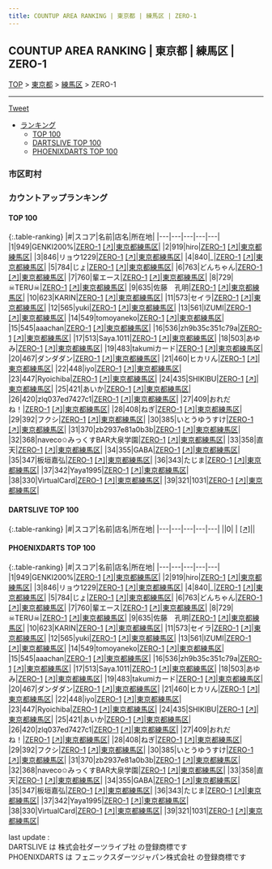 ```yaml
---
title: COUNTUP AREA RANKING | 東京都 | 練馬区 | ZERO-1
---
```

## COUNTUP AREA RANKING | 東京都 | 練馬区 | ZERO-1

[TOP](/darts/rank/) > [東京都](/darts/rank/東京都/) > [練馬区](/darts/rank/東京都/練馬区/) > ZERO-1

___

<a href="https://twitter.com/share?ref_src=twsrc%5Etfw" data-text="COUNTUP AREA RANKING | 東京都練馬区ZERO-1" class="twitter-share-button" data-hashtags="DARTSLIVE,PHOENIXDARTS,darts,ダーツ" data-show-count="false">Tweet</a>

* [ランキング](#カウントアップランキング)
    * [TOP 100](#top-100)
    * [DARTSLIVE TOP 100](#dartslive-top-100)
    * [PHOENIXDARTS TOP 100](#phoenixdarts-top-100)

### 市区町村

<ul>

</ul>

### カウントアップランキング

#### TOP 100



{:.table-ranking}
|#|スコア|名前|店名|所在地|
|---|---|---|---|---|
|1|949|<span class="rank-name-pd">GENKI200%</span>|<a href="/darts/rank/shops/88824.html">ZERO-1</a> <a href="https://vs.phoenixdarts.com/jp/shop/shopDetailInfo/s_88824?s_seq=88824">[↗]</a>|<a href="/darts/rank/東京都/練馬区">東京都練馬区</a>|
|2|919|<span class="rank-name-pd">hiro</span>|<a href="/darts/rank/shops/88824.html">ZERO-1</a> <a href="https://vs.phoenixdarts.com/jp/shop/shopDetailInfo/s_88824?s_seq=88824">[↗]</a>|<a href="/darts/rank/東京都/練馬区">東京都練馬区</a>|
|3|846|<span class="rank-name-pd">リョウ1229</span>|<a href="/darts/rank/shops/88824.html">ZERO-1</a> <a href="https://vs.phoenixdarts.com/jp/shop/shopDetailInfo/s_88824?s_seq=88824">[↗]</a>|<a href="/darts/rank/東京都/練馬区">東京都練馬区</a>|
|4|840|<span class="rank-name-pd">_</span>|<a href="/darts/rank/shops/88824.html">ZERO-1</a> <a href="https://vs.phoenixdarts.com/jp/shop/shopDetailInfo/s_88824?s_seq=88824">[↗]</a>|<a href="/darts/rank/東京都/練馬区">東京都練馬区</a>|
|5|784|<span class="rank-name-pd">じょ</span>|<a href="/darts/rank/shops/88824.html">ZERO-1</a> <a href="https://vs.phoenixdarts.com/jp/shop/shopDetailInfo/s_88824?s_seq=88824">[↗]</a>|<a href="/darts/rank/東京都/練馬区">東京都練馬区</a>|
|6|763|<span class="rank-name-pd">どんちゃん</span>|<a href="/darts/rank/shops/88824.html">ZERO-1</a> <a href="https://vs.phoenixdarts.com/jp/shop/shopDetailInfo/s_88824?s_seq=88824">[↗]</a>|<a href="/darts/rank/東京都/練馬区">東京都練馬区</a>|
|7|760|<span class="rank-name-pd">輩エース</span>|<a href="/darts/rank/shops/88824.html">ZERO-1</a> <a href="https://vs.phoenixdarts.com/jp/shop/shopDetailInfo/s_88824?s_seq=88824">[↗]</a>|<a href="/darts/rank/東京都/練馬区">東京都練馬区</a>|
|8|729|<span class="rank-name-pd">☠TERU☠</span>|<a href="/darts/rank/shops/88824.html">ZERO-1</a> <a href="https://vs.phoenixdarts.com/jp/shop/shopDetailInfo/s_88824?s_seq=88824">[↗]</a>|<a href="/darts/rank/東京都/練馬区">東京都練馬区</a>|
|9|635|<span class="rank-name-pd">佐藤　孔明</span>|<a href="/darts/rank/shops/88824.html">ZERO-1</a> <a href="https://vs.phoenixdarts.com/jp/shop/shopDetailInfo/s_88824?s_seq=88824">[↗]</a>|<a href="/darts/rank/東京都/練馬区">東京都練馬区</a>|
|10|623|<span class="rank-name-pd">KARIN</span>|<a href="/darts/rank/shops/88824.html">ZERO-1</a> <a href="https://vs.phoenixdarts.com/jp/shop/shopDetailInfo/s_88824?s_seq=88824">[↗]</a>|<a href="/darts/rank/東京都/練馬区">東京都練馬区</a>|
|11|573|<span class="rank-name-pd">セイラ</span>|<a href="/darts/rank/shops/88824.html">ZERO-1</a> <a href="https://vs.phoenixdarts.com/jp/shop/shopDetailInfo/s_88824?s_seq=88824">[↗]</a>|<a href="/darts/rank/東京都/練馬区">東京都練馬区</a>|
|12|565|<span class="rank-name-pd">yuki</span>|<a href="/darts/rank/shops/88824.html">ZERO-1</a> <a href="https://vs.phoenixdarts.com/jp/shop/shopDetailInfo/s_88824?s_seq=88824">[↗]</a>|<a href="/darts/rank/東京都/練馬区">東京都練馬区</a>|
|13|561|<span class="rank-name-pd">IZUMI</span>|<a href="/darts/rank/shops/88824.html">ZERO-1</a> <a href="https://vs.phoenixdarts.com/jp/shop/shopDetailInfo/s_88824?s_seq=88824">[↗]</a>|<a href="/darts/rank/東京都/練馬区">東京都練馬区</a>|
|14|549|<span class="rank-name-pd">tomoyaneko</span>|<a href="/darts/rank/shops/88824.html">ZERO-1</a> <a href="https://vs.phoenixdarts.com/jp/shop/shopDetailInfo/s_88824?s_seq=88824">[↗]</a>|<a href="/darts/rank/東京都/練馬区">東京都練馬区</a>|
|15|545|<span class="rank-name-pd">aaachan</span>|<a href="/darts/rank/shops/88824.html">ZERO-1</a> <a href="https://vs.phoenixdarts.com/jp/shop/shopDetailInfo/s_88824?s_seq=88824">[↗]</a>|<a href="/darts/rank/東京都/練馬区">東京都練馬区</a>|
|16|536|<span class="rank-name-pd">zh9b35c351c79a</span>|<a href="/darts/rank/shops/88824.html">ZERO-1</a> <a href="https://vs.phoenixdarts.com/jp/shop/shopDetailInfo/s_88824?s_seq=88824">[↗]</a>|<a href="/darts/rank/東京都/練馬区">東京都練馬区</a>|
|17|513|<span class="rank-name-pd">Saya.1011</span>|<a href="/darts/rank/shops/88824.html">ZERO-1</a> <a href="https://vs.phoenixdarts.com/jp/shop/shopDetailInfo/s_88824?s_seq=88824">[↗]</a>|<a href="/darts/rank/東京都/練馬区">東京都練馬区</a>|
|18|503|<span class="rank-name-pd">あゆみ</span>|<a href="/darts/rank/shops/88824.html">ZERO-1</a> <a href="https://vs.phoenixdarts.com/jp/shop/shopDetailInfo/s_88824?s_seq=88824">[↗]</a>|<a href="/darts/rank/東京都/練馬区">東京都練馬区</a>|
|19|483|<span class="rank-name-pd">takumiカード</span>|<a href="/darts/rank/shops/88824.html">ZERO-1</a> <a href="https://vs.phoenixdarts.com/jp/shop/shopDetailInfo/s_88824?s_seq=88824">[↗]</a>|<a href="/darts/rank/東京都/練馬区">東京都練馬区</a>|
|20|467|<span class="rank-name-pd">ダンダダン</span>|<a href="/darts/rank/shops/88824.html">ZERO-1</a> <a href="https://vs.phoenixdarts.com/jp/shop/shopDetailInfo/s_88824?s_seq=88824">[↗]</a>|<a href="/darts/rank/東京都/練馬区">東京都練馬区</a>|
|21|460|<span class="rank-name-pd">ヒカリん</span>|<a href="/darts/rank/shops/88824.html">ZERO-1</a> <a href="https://vs.phoenixdarts.com/jp/shop/shopDetailInfo/s_88824?s_seq=88824">[↗]</a>|<a href="/darts/rank/東京都/練馬区">東京都練馬区</a>|
|22|448|<span class="rank-name-pd">iyo</span>|<a href="/darts/rank/shops/88824.html">ZERO-1</a> <a href="https://vs.phoenixdarts.com/jp/shop/shopDetailInfo/s_88824?s_seq=88824">[↗]</a>|<a href="/darts/rank/東京都/練馬区">東京都練馬区</a>|
|23|447|<span class="rank-name-pd">Ryoichiba</span>|<a href="/darts/rank/shops/88824.html">ZERO-1</a> <a href="https://vs.phoenixdarts.com/jp/shop/shopDetailInfo/s_88824?s_seq=88824">[↗]</a>|<a href="/darts/rank/東京都/練馬区">東京都練馬区</a>|
|24|435|<span class="rank-name-pd">SHIKIBU</span>|<a href="/darts/rank/shops/88824.html">ZERO-1</a> <a href="https://vs.phoenixdarts.com/jp/shop/shopDetailInfo/s_88824?s_seq=88824">[↗]</a>|<a href="/darts/rank/東京都/練馬区">東京都練馬区</a>|
|25|421|<span class="rank-name-pd">あいか</span>|<a href="/darts/rank/shops/88824.html">ZERO-1</a> <a href="https://vs.phoenixdarts.com/jp/shop/shopDetailInfo/s_88824?s_seq=88824">[↗]</a>|<a href="/darts/rank/東京都/練馬区">東京都練馬区</a>|
|26|420|<span class="rank-name-pd">zlq037ed7427c1</span>|<a href="/darts/rank/shops/88824.html">ZERO-1</a> <a href="https://vs.phoenixdarts.com/jp/shop/shopDetailInfo/s_88824?s_seq=88824">[↗]</a>|<a href="/darts/rank/東京都/練馬区">東京都練馬区</a>|
|27|409|<span class="rank-name-pd">おれだね！</span>|<a href="/darts/rank/shops/88824.html">ZERO-1</a> <a href="https://vs.phoenixdarts.com/jp/shop/shopDetailInfo/s_88824?s_seq=88824">[↗]</a>|<a href="/darts/rank/東京都/練馬区">東京都練馬区</a>|
|28|408|<span class="rank-name-pd">ねぎ</span>|<a href="/darts/rank/shops/88824.html">ZERO-1</a> <a href="https://vs.phoenixdarts.com/jp/shop/shopDetailInfo/s_88824?s_seq=88824">[↗]</a>|<a href="/darts/rank/東京都/練馬区">東京都練馬区</a>|
|29|392|<span class="rank-name-pd">フクシ</span>|<a href="/darts/rank/shops/88824.html">ZERO-1</a> <a href="https://vs.phoenixdarts.com/jp/shop/shopDetailInfo/s_88824?s_seq=88824">[↗]</a>|<a href="/darts/rank/東京都/練馬区">東京都練馬区</a>|
|30|385|<span class="rank-name-pd">いとうゆうすけ</span>|<a href="/darts/rank/shops/88824.html">ZERO-1</a> <a href="https://vs.phoenixdarts.com/jp/shop/shopDetailInfo/s_88824?s_seq=88824">[↗]</a>|<a href="/darts/rank/東京都/練馬区">東京都練馬区</a>|
|31|370|<span class="rank-name-pd">zb2937e81a0b3b</span>|<a href="/darts/rank/shops/88824.html">ZERO-1</a> <a href="https://vs.phoenixdarts.com/jp/shop/shopDetailInfo/s_88824?s_seq=88824">[↗]</a>|<a href="/darts/rank/東京都/練馬区">東京都練馬区</a>|
|32|368|<span class="rank-name-pd">naveco✩みっくすBAR大泉学園</span>|<a href="/darts/rank/shops/88824.html">ZERO-1</a> <a href="https://vs.phoenixdarts.com/jp/shop/shopDetailInfo/s_88824?s_seq=88824">[↗]</a>|<a href="/darts/rank/東京都/練馬区">東京都練馬区</a>|
|33|358|<span class="rank-name-pd">直天</span>|<a href="/darts/rank/shops/88824.html">ZERO-1</a> <a href="https://vs.phoenixdarts.com/jp/shop/shopDetailInfo/s_88824?s_seq=88824">[↗]</a>|<a href="/darts/rank/東京都/練馬区">東京都練馬区</a>|
|34|355|<span class="rank-name-pd">GABA</span>|<a href="/darts/rank/shops/88824.html">ZERO-1</a> <a href="https://vs.phoenixdarts.com/jp/shop/shopDetailInfo/s_88824?s_seq=88824">[↗]</a>|<a href="/darts/rank/東京都/練馬区">東京都練馬区</a>|
|35|347|<span class="rank-name-pd">板垣嘉弘</span>|<a href="/darts/rank/shops/88824.html">ZERO-1</a> <a href="https://vs.phoenixdarts.com/jp/shop/shopDetailInfo/s_88824?s_seq=88824">[↗]</a>|<a href="/darts/rank/東京都/練馬区">東京都練馬区</a>|
|36|343|<span class="rank-name-pd">たじま</span>|<a href="/darts/rank/shops/88824.html">ZERO-1</a> <a href="https://vs.phoenixdarts.com/jp/shop/shopDetailInfo/s_88824?s_seq=88824">[↗]</a>|<a href="/darts/rank/東京都/練馬区">東京都練馬区</a>|
|37|342|<span class="rank-name-pd">Yaya1995</span>|<a href="/darts/rank/shops/88824.html">ZERO-1</a> <a href="https://vs.phoenixdarts.com/jp/shop/shopDetailInfo/s_88824?s_seq=88824">[↗]</a>|<a href="/darts/rank/東京都/練馬区">東京都練馬区</a>|
|38|330|<span class="rank-name-pd">VirtualCard</span>|<a href="/darts/rank/shops/88824.html">ZERO-1</a> <a href="https://vs.phoenixdarts.com/jp/shop/shopDetailInfo/s_88824?s_seq=88824">[↗]</a>|<a href="/darts/rank/東京都/練馬区">東京都練馬区</a>|
|39|321|<span class="rank-name-pd">1031</span>|<a href="/darts/rank/shops/88824.html">ZERO-1</a> <a href="https://vs.phoenixdarts.com/jp/shop/shopDetailInfo/s_88824?s_seq=88824">[↗]</a>|<a href="/darts/rank/東京都/練馬区">東京都練馬区</a>|


#### DARTSLIVE TOP 100



{:.table-ranking}
|#|スコア|名前|店名|所在地|
|---|---|---|---|---|
||0|<span class="rank-name-dl"> </span>|<a href="/darts/rank/shops/.html"></a> <a href="">[↗]</a>|<a href="/darts/rank//"></a>|


#### PHOENIXDARTS TOP 100



{:.table-ranking}
|#|スコア|名前|店名|所在地|
|---|---|---|---|---|
|1|949|<span class="rank-name-pd">GENKI200%</span>|<a href="/darts/rank/shops/88824.html">ZERO-1</a> <a href="https://vs.phoenixdarts.com/jp/shop/shopDetailInfo/s_88824?s_seq=88824">[↗]</a>|<a href="/darts/rank/東京都/練馬区">東京都練馬区</a>|
|2|919|<span class="rank-name-pd">hiro</span>|<a href="/darts/rank/shops/88824.html">ZERO-1</a> <a href="https://vs.phoenixdarts.com/jp/shop/shopDetailInfo/s_88824?s_seq=88824">[↗]</a>|<a href="/darts/rank/東京都/練馬区">東京都練馬区</a>|
|3|846|<span class="rank-name-pd">リョウ1229</span>|<a href="/darts/rank/shops/88824.html">ZERO-1</a> <a href="https://vs.phoenixdarts.com/jp/shop/shopDetailInfo/s_88824?s_seq=88824">[↗]</a>|<a href="/darts/rank/東京都/練馬区">東京都練馬区</a>|
|4|840|<span class="rank-name-pd">_</span>|<a href="/darts/rank/shops/88824.html">ZERO-1</a> <a href="https://vs.phoenixdarts.com/jp/shop/shopDetailInfo/s_88824?s_seq=88824">[↗]</a>|<a href="/darts/rank/東京都/練馬区">東京都練馬区</a>|
|5|784|<span class="rank-name-pd">じょ</span>|<a href="/darts/rank/shops/88824.html">ZERO-1</a> <a href="https://vs.phoenixdarts.com/jp/shop/shopDetailInfo/s_88824?s_seq=88824">[↗]</a>|<a href="/darts/rank/東京都/練馬区">東京都練馬区</a>|
|6|763|<span class="rank-name-pd">どんちゃん</span>|<a href="/darts/rank/shops/88824.html">ZERO-1</a> <a href="https://vs.phoenixdarts.com/jp/shop/shopDetailInfo/s_88824?s_seq=88824">[↗]</a>|<a href="/darts/rank/東京都/練馬区">東京都練馬区</a>|
|7|760|<span class="rank-name-pd">輩エース</span>|<a href="/darts/rank/shops/88824.html">ZERO-1</a> <a href="https://vs.phoenixdarts.com/jp/shop/shopDetailInfo/s_88824?s_seq=88824">[↗]</a>|<a href="/darts/rank/東京都/練馬区">東京都練馬区</a>|
|8|729|<span class="rank-name-pd">☠TERU☠</span>|<a href="/darts/rank/shops/88824.html">ZERO-1</a> <a href="https://vs.phoenixdarts.com/jp/shop/shopDetailInfo/s_88824?s_seq=88824">[↗]</a>|<a href="/darts/rank/東京都/練馬区">東京都練馬区</a>|
|9|635|<span class="rank-name-pd">佐藤　孔明</span>|<a href="/darts/rank/shops/88824.html">ZERO-1</a> <a href="https://vs.phoenixdarts.com/jp/shop/shopDetailInfo/s_88824?s_seq=88824">[↗]</a>|<a href="/darts/rank/東京都/練馬区">東京都練馬区</a>|
|10|623|<span class="rank-name-pd">KARIN</span>|<a href="/darts/rank/shops/88824.html">ZERO-1</a> <a href="https://vs.phoenixdarts.com/jp/shop/shopDetailInfo/s_88824?s_seq=88824">[↗]</a>|<a href="/darts/rank/東京都/練馬区">東京都練馬区</a>|
|11|573|<span class="rank-name-pd">セイラ</span>|<a href="/darts/rank/shops/88824.html">ZERO-1</a> <a href="https://vs.phoenixdarts.com/jp/shop/shopDetailInfo/s_88824?s_seq=88824">[↗]</a>|<a href="/darts/rank/東京都/練馬区">東京都練馬区</a>|
|12|565|<span class="rank-name-pd">yuki</span>|<a href="/darts/rank/shops/88824.html">ZERO-1</a> <a href="https://vs.phoenixdarts.com/jp/shop/shopDetailInfo/s_88824?s_seq=88824">[↗]</a>|<a href="/darts/rank/東京都/練馬区">東京都練馬区</a>|
|13|561|<span class="rank-name-pd">IZUMI</span>|<a href="/darts/rank/shops/88824.html">ZERO-1</a> <a href="https://vs.phoenixdarts.com/jp/shop/shopDetailInfo/s_88824?s_seq=88824">[↗]</a>|<a href="/darts/rank/東京都/練馬区">東京都練馬区</a>|
|14|549|<span class="rank-name-pd">tomoyaneko</span>|<a href="/darts/rank/shops/88824.html">ZERO-1</a> <a href="https://vs.phoenixdarts.com/jp/shop/shopDetailInfo/s_88824?s_seq=88824">[↗]</a>|<a href="/darts/rank/東京都/練馬区">東京都練馬区</a>|
|15|545|<span class="rank-name-pd">aaachan</span>|<a href="/darts/rank/shops/88824.html">ZERO-1</a> <a href="https://vs.phoenixdarts.com/jp/shop/shopDetailInfo/s_88824?s_seq=88824">[↗]</a>|<a href="/darts/rank/東京都/練馬区">東京都練馬区</a>|
|16|536|<span class="rank-name-pd">zh9b35c351c79a</span>|<a href="/darts/rank/shops/88824.html">ZERO-1</a> <a href="https://vs.phoenixdarts.com/jp/shop/shopDetailInfo/s_88824?s_seq=88824">[↗]</a>|<a href="/darts/rank/東京都/練馬区">東京都練馬区</a>|
|17|513|<span class="rank-name-pd">Saya.1011</span>|<a href="/darts/rank/shops/88824.html">ZERO-1</a> <a href="https://vs.phoenixdarts.com/jp/shop/shopDetailInfo/s_88824?s_seq=88824">[↗]</a>|<a href="/darts/rank/東京都/練馬区">東京都練馬区</a>|
|18|503|<span class="rank-name-pd">あゆみ</span>|<a href="/darts/rank/shops/88824.html">ZERO-1</a> <a href="https://vs.phoenixdarts.com/jp/shop/shopDetailInfo/s_88824?s_seq=88824">[↗]</a>|<a href="/darts/rank/東京都/練馬区">東京都練馬区</a>|
|19|483|<span class="rank-name-pd">takumiカード</span>|<a href="/darts/rank/shops/88824.html">ZERO-1</a> <a href="https://vs.phoenixdarts.com/jp/shop/shopDetailInfo/s_88824?s_seq=88824">[↗]</a>|<a href="/darts/rank/東京都/練馬区">東京都練馬区</a>|
|20|467|<span class="rank-name-pd">ダンダダン</span>|<a href="/darts/rank/shops/88824.html">ZERO-1</a> <a href="https://vs.phoenixdarts.com/jp/shop/shopDetailInfo/s_88824?s_seq=88824">[↗]</a>|<a href="/darts/rank/東京都/練馬区">東京都練馬区</a>|
|21|460|<span class="rank-name-pd">ヒカリん</span>|<a href="/darts/rank/shops/88824.html">ZERO-1</a> <a href="https://vs.phoenixdarts.com/jp/shop/shopDetailInfo/s_88824?s_seq=88824">[↗]</a>|<a href="/darts/rank/東京都/練馬区">東京都練馬区</a>|
|22|448|<span class="rank-name-pd">iyo</span>|<a href="/darts/rank/shops/88824.html">ZERO-1</a> <a href="https://vs.phoenixdarts.com/jp/shop/shopDetailInfo/s_88824?s_seq=88824">[↗]</a>|<a href="/darts/rank/東京都/練馬区">東京都練馬区</a>|
|23|447|<span class="rank-name-pd">Ryoichiba</span>|<a href="/darts/rank/shops/88824.html">ZERO-1</a> <a href="https://vs.phoenixdarts.com/jp/shop/shopDetailInfo/s_88824?s_seq=88824">[↗]</a>|<a href="/darts/rank/東京都/練馬区">東京都練馬区</a>|
|24|435|<span class="rank-name-pd">SHIKIBU</span>|<a href="/darts/rank/shops/88824.html">ZERO-1</a> <a href="https://vs.phoenixdarts.com/jp/shop/shopDetailInfo/s_88824?s_seq=88824">[↗]</a>|<a href="/darts/rank/東京都/練馬区">東京都練馬区</a>|
|25|421|<span class="rank-name-pd">あいか</span>|<a href="/darts/rank/shops/88824.html">ZERO-1</a> <a href="https://vs.phoenixdarts.com/jp/shop/shopDetailInfo/s_88824?s_seq=88824">[↗]</a>|<a href="/darts/rank/東京都/練馬区">東京都練馬区</a>|
|26|420|<span class="rank-name-pd">zlq037ed7427c1</span>|<a href="/darts/rank/shops/88824.html">ZERO-1</a> <a href="https://vs.phoenixdarts.com/jp/shop/shopDetailInfo/s_88824?s_seq=88824">[↗]</a>|<a href="/darts/rank/東京都/練馬区">東京都練馬区</a>|
|27|409|<span class="rank-name-pd">おれだね！</span>|<a href="/darts/rank/shops/88824.html">ZERO-1</a> <a href="https://vs.phoenixdarts.com/jp/shop/shopDetailInfo/s_88824?s_seq=88824">[↗]</a>|<a href="/darts/rank/東京都/練馬区">東京都練馬区</a>|
|28|408|<span class="rank-name-pd">ねぎ</span>|<a href="/darts/rank/shops/88824.html">ZERO-1</a> <a href="https://vs.phoenixdarts.com/jp/shop/shopDetailInfo/s_88824?s_seq=88824">[↗]</a>|<a href="/darts/rank/東京都/練馬区">東京都練馬区</a>|
|29|392|<span class="rank-name-pd">フクシ</span>|<a href="/darts/rank/shops/88824.html">ZERO-1</a> <a href="https://vs.phoenixdarts.com/jp/shop/shopDetailInfo/s_88824?s_seq=88824">[↗]</a>|<a href="/darts/rank/東京都/練馬区">東京都練馬区</a>|
|30|385|<span class="rank-name-pd">いとうゆうすけ</span>|<a href="/darts/rank/shops/88824.html">ZERO-1</a> <a href="https://vs.phoenixdarts.com/jp/shop/shopDetailInfo/s_88824?s_seq=88824">[↗]</a>|<a href="/darts/rank/東京都/練馬区">東京都練馬区</a>|
|31|370|<span class="rank-name-pd">zb2937e81a0b3b</span>|<a href="/darts/rank/shops/88824.html">ZERO-1</a> <a href="https://vs.phoenixdarts.com/jp/shop/shopDetailInfo/s_88824?s_seq=88824">[↗]</a>|<a href="/darts/rank/東京都/練馬区">東京都練馬区</a>|
|32|368|<span class="rank-name-pd">naveco✩みっくすBAR大泉学園</span>|<a href="/darts/rank/shops/88824.html">ZERO-1</a> <a href="https://vs.phoenixdarts.com/jp/shop/shopDetailInfo/s_88824?s_seq=88824">[↗]</a>|<a href="/darts/rank/東京都/練馬区">東京都練馬区</a>|
|33|358|<span class="rank-name-pd">直天</span>|<a href="/darts/rank/shops/88824.html">ZERO-1</a> <a href="https://vs.phoenixdarts.com/jp/shop/shopDetailInfo/s_88824?s_seq=88824">[↗]</a>|<a href="/darts/rank/東京都/練馬区">東京都練馬区</a>|
|34|355|<span class="rank-name-pd">GABA</span>|<a href="/darts/rank/shops/88824.html">ZERO-1</a> <a href="https://vs.phoenixdarts.com/jp/shop/shopDetailInfo/s_88824?s_seq=88824">[↗]</a>|<a href="/darts/rank/東京都/練馬区">東京都練馬区</a>|
|35|347|<span class="rank-name-pd">板垣嘉弘</span>|<a href="/darts/rank/shops/88824.html">ZERO-1</a> <a href="https://vs.phoenixdarts.com/jp/shop/shopDetailInfo/s_88824?s_seq=88824">[↗]</a>|<a href="/darts/rank/東京都/練馬区">東京都練馬区</a>|
|36|343|<span class="rank-name-pd">たじま</span>|<a href="/darts/rank/shops/88824.html">ZERO-1</a> <a href="https://vs.phoenixdarts.com/jp/shop/shopDetailInfo/s_88824?s_seq=88824">[↗]</a>|<a href="/darts/rank/東京都/練馬区">東京都練馬区</a>|
|37|342|<span class="rank-name-pd">Yaya1995</span>|<a href="/darts/rank/shops/88824.html">ZERO-1</a> <a href="https://vs.phoenixdarts.com/jp/shop/shopDetailInfo/s_88824?s_seq=88824">[↗]</a>|<a href="/darts/rank/東京都/練馬区">東京都練馬区</a>|
|38|330|<span class="rank-name-pd">VirtualCard</span>|<a href="/darts/rank/shops/88824.html">ZERO-1</a> <a href="https://vs.phoenixdarts.com/jp/shop/shopDetailInfo/s_88824?s_seq=88824">[↗]</a>|<a href="/darts/rank/東京都/練馬区">東京都練馬区</a>|
|39|321|<span class="rank-name-pd">1031</span>|<a href="/darts/rank/shops/88824.html">ZERO-1</a> <a href="https://vs.phoenixdarts.com/jp/shop/shopDetailInfo/s_88824?s_seq=88824">[↗]</a>|<a href="/darts/rank/東京都/練馬区">東京都練馬区</a>|


<div class="footer border-top border-gray-light mt-5 pt-3 text-right text-gray">
    last update : <span style="font-weight: italic" id="foot_last_modified"></span><br />
    DARTSLIVE は 株式会社ダーツライブ社 の登録商標です<br />
    PHOENIXDARTS は フェニックスダーツジャパン株式会社 の登録商標です<br />
</div>

<script src="https://cdnjs.cloudflare.com/ajax/libs/jquery.tablesorter/2.31.3/js/jquery.tablesorter.min.js" integrity="sha512-qzgd5cYSZcosqpzpn7zF2ZId8f/8CHmFKZ8j7mU4OUXTNRd5g+ZHBPsgKEwoqxCtdQvExE5LprwwPAgoicguNg==" crossorigin="anonymous" referrerpolicy="no-referrer"></script>
<link rel="stylesheet" href="https://cdnjs.cloudflare.com/ajax/libs/jquery.tablesorter/2.31.3/css/theme.default.min.css" integrity="sha512-wghhOJkjQX0Lh3NSWvNKeZ0ZpNn+SPVXX1Qyc9OCaogADktxrBiBdKGDoqVUOyhStvMBmJQ8ZdMHiR3wuEq8+w==" crossorigin="anonymous" referrerpolicy="no-referrer" />
<script>
$(function() {
    $(".table-ranking").tablesorter({sortList:[[0, 0]]});
    $("#foot_last_modified").text(formatDate(new Date(document.lastModified), 'yyyy-MM-dd HH:mm:ss'));
});
</script>

<script async src="https://platform.twitter.com/widgets.js" charset="utf-8"></script>